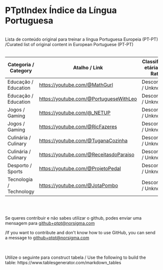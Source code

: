 # PTptIndex Índice da Língua Portuguesa
<br>
Lista de conteúdo original para treinar a língua Portuguesa Europeia (PT-PT) <br>
/Curated list of original content in European Portuguese (PT-PT) 
<br>
<br>

| Categoria / Category | Atalho / Link                       | Classificação etária / Age Rating |
|----------------------|-------------------------------------|-----------------------------------|
| Educação / Education      | https://youtube.com/@MathGurl           | Desconhecida / Unknown            |
| Educação / Education      | https://youtube.com/@PortugueseWithLeo  | Desconhecida / Unknown            |
| Jogos / Gaming            | https://youtube.com/@_NETUP             | Desconhecida / Unknown            |
| Jogos / Gaming            | https://youtube.com/@RicFazeres         | Desconhecida / Unknown            |
| Culinária / Culinary      | https://youtube.com/@TuganaCozinha      | Desconhecida / Unknown            |
| Culinária / Culinary      | https://youtube.com/@ReceitasdoParaiso      | Desconhecida / Unknown            |
| Desporto / Sports         | https://youtube.com/@ProjetoPedal       | Desconhecida / Unknown            |
| Tecnologia / Technology   | https://youtube.com/@JotaPombo       | Desconhecida / Unknown            |

<br>
<br>

Se queres contribuir e não sabes utilizar o github, podes enviar uma mensagem para github+ptpt@norsigma.com
<br>

/If you want to contribute and don't know how to use GitHub, you can send a message to github+ptpt@norsigma.com

<br>
<br>
Utilize o seguinte para construct tabela / Use the following to build the table:
https://www.tablesgenerator.com/markdown_tables

